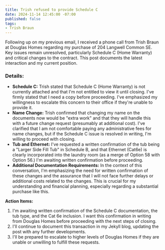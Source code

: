 ```yaml
---
title: Trish refused to provide Schedule C
date: 2024-11-14 12:45:00 -07:00
published: false
tags:
- Trish Braun
---
```


Following up on my previous email, I received a phone call from Trish Braun at Douglas Homes regarding my purchase of 204 Langwell Common SE.  Key issues remain unresolved, particularly Schedule C (Home Warranty) and critical changes to the contract. This post documents the latest interaction and my current position.

### Details:

* **Schedule C:** Trish stated that Schedule C (Home Warranty) is not currently attached and that I'm not entitled to view it until closing. I've firmly stated that I need a copy before proceeding.  I've emphasized my willingness to escalate this concern to their office if they're unable to provide it.
* **Name Change:** Trish confirmed that changing my name on the documents now would be "extra work" and that they will handle this with a future change request (presumably at additional cost). I've clarified that I am not comfortable paying any administrative fees for name changes, but if the Schedule C issue is resolved in writing, I'm willing to proceed with closing.
* **Tub and Ethernet:** I've requested a written confirmation of the tub being a "Larger Side Fill Tub" in Schedule B, and that Ethernet (Cat6e) is clearly incorporated into the laundry room (as a merge of Option 58 with Option 56.) I'm awaiting written confirmation before proceeding.
* **Additional Documentation Requirements:**  In the context of this conversation, I'm emphasizing the need for written confirmation of these changes and the assurance that I will not face further delays or additional costs related to the changes.  This is crucial for my understanding and financial planning, especially regarding a substantial purchase like this.

**Action Items:**

1.  I'm awaiting written confirmation of the Schedule C documentation, the tub type, and the Cat 6e inclusion.  I want this confirmation in writing from Douglas Homes before proceeding with the next steps of closing.
2.  I'll continue to document this transaction in my Jekyll blog, updating the post with any further developments.
3.  I'll be prepared to escalate to higher levels of Douglas Homes if they are unable or unwilling to fulfill these requests.




